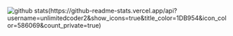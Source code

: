 ![github stats(https://github-readme-stats.vercel.app/api?username=unlimitedcoder2&show_icons=true&title_color=1DB954&icon_color=586069&count_private=true)](https://github.com/unlimitedcoder2)
